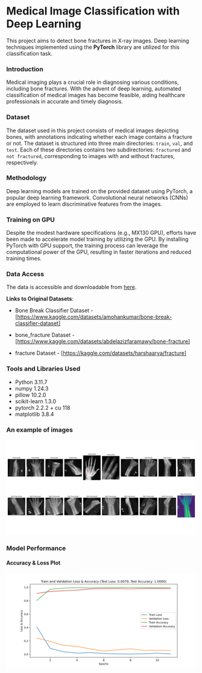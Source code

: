 # Medical Image Classification with Deep Learning
This project aims to detect bone fractures in X-ray images. Deep learning techniques implemented using the **PyTorch** library are utilized for this classification task.
### Introduction
Medical imaging plays a crucial role in diagnosing various conditions, including bone fractures. With the advent of deep learning, automated classification of medical images has become feasible, aiding healthcare professionals in accurate and timely diagnosis.
### Dataset
The dataset used in this project consists of medical images depicting bones, with annotations indicating whether each image contains a fracture or not. The dataset is structured into three main directories: `train`, `val`, and `test`. Each of these directories contains two subdirectories: `fractured` and `not fractured`, corresponding to images with and without fractures, respectively.
### Methodology
Deep learning models are trained on the provided dataset using PyTorch, a popular deep learning framework. Convolutional neural networks (CNNs) are employed to learn discriminative features from the images.
### Training on GPU
Despite the modest hardware specifications (e.g., MX130 GPU), efforts have been made to accelerate model training by utilizing the GPU. By installing PyTorch with GPU support, the training process can leverage the computational power of the GPU, resulting in faster iterations and reduced training times.
### Data Access
The data is accessible and downloadable from [here](https://www.kaggle.com/datasets/bmadushanirodrigo/fracture-multi-region-x-ray-data/data).

**Links to Original Datasets**:

- Bone Break Classifier Dataset - [https://www.kaggle.com/datasets/amohankumar/bone-break-classifier-dataset]

- bone_fracture Dataset - [https://www.kaggle.com/datasets/abdelazizfaramawy/bone-fracture]

- fracture Dataset - [https://kaggle.com/datasets/harshaarya/fracture]

### Tools and Libraries Used
- Python 3.11.7
- numpy 1.24.3
- pillow 10.2.0
- scikit-learn 1.3.0
- pytorch 2.2.2 + cu 118
- matplotlib 3.8.4
### An example of images
![images](https://github.com/mohammadhosseinparsaei/Bone-Fracture-Multi-Region-X-ray-Data/blob/main/sample_images.png)
### Model Performance
#### Accuracy & Loss Plot
![Accuracy & Loss plot](https://github.com/mohammadhosseinparsaei/Bone-Fracture-Multi-Region-X-ray-Data/blob/main/train_val_loss_acc_plot.png)

